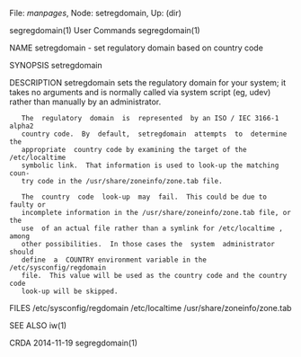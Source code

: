 File: *manpages*,  Node: setregdomain,  Up: (dir)

segregdomain(1)                  User Commands                 segregdomain(1)



NAME
       setregdomain - set regulatory domain based on country code

SYNOPSIS
       setregdomain

DESCRIPTION
       setregdomain  sets  the  regulatory domain for your system; it takes no
       arguments and is normally called via system script  (eg,  udev)  rather
       than manually by an administrator.

       The  regulatory  domain  is  represented  by an ISO / IEC 3166-1 alpha2
       country code.  By  default,  setregdomain  attempts  to  determine  the
       appropriate  country code by examining the target of the /etc/localtime
       symbolic link.  That information is used to look-up the matching  coun‐
       try code in the /usr/share/zoneinfo/zone.tab file.

       The  country  code  look-up  may  fail.  This could be due to faulty or
       incomplete information in the /usr/share/zoneinfo/zone.tab file, or the
       use  of an actual file rather than a symlink for /etc/localtime , among
       other possibilities.  In those cases the  system  administrator  should
       define  a  COUNTRY environment variable in the /etc/sysconfig/regdomain
       file.  This value will be used as the country code and the country code
       look-up will be skipped.

FILES
       /etc/sysconfig/regdomain /etc/localtime /usr/share/zoneinfo/zone.tab

SEE ALSO
       iw(1)



CRDA                              2014-11-19                   segregdomain(1)
